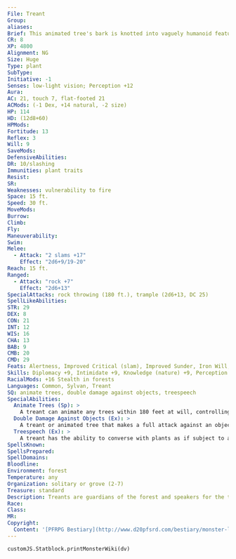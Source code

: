 ```yaml
---
File: Treant
Group: 
aliases: 
Brief: This animated tree's bark is knotted into vaguely humanoid features, with branches for arms and roots for legs.
CR: 8
XP: 4800
Alignment: NG
Size: Huge
Type: plant
SubType: 
Initiative: -1
Senses: low-light vision; Perception +12
Aura: 
AC: 21, touch 7, flat-footed 21
ACMods: (-1 Dex, +14 natural, -2 size)
HP: 114
HD: (12d8+60)
HPMods: 
Fortitude: 13
Reflex: 3
Will: 9
SaveMods: 
DefensiveAbilities: 
DR: 10/slashing
Immunities: plant traits
Resist: 
SR: 
Weaknesses: vulnerability to fire
Space: 15 ft.
Speed: 30 ft.
MoveMods: 
Burrow: 
Climb: 
Fly: 
Maneuverability: 
Swim: 
Melee: 
  - Attack: "2 slams +17"
    Effect: "2d6+9/19-20"
Reach: 15 ft.
Ranged: 
  - Attack: "rock +7"
    Effect: "2d6+13"
SpecialAttacks: rock throwing (180 ft.), trample (2d6+13, DC 25)
SpellLikeAbilities: 
STR: 29
DEX: 8
CON: 21
INT: 12
WIS: 16
CHA: 13
BAB: 9
CMB: 20
CMD: 29
Feats: Alertness, Improved Critical (slam), Improved Sunder, Iron Will, Power Attack, Weapon Focus (slam)
Skills: Diplomacy +9, Intimidate +9, Knowledge (nature) +9, Perception +12, Sense Motive +9, Stealth -9 (+7 in forests)
RacialMods: +16 Stealth in forests
Languages: Common, Sylvan, Treant
SQ: animate trees, double damage against objects, treespeech
SpecialAbilities:
  Animate Trees (Sp): >
    A treant can animate any trees within 180 feet at will, controlling up to two trees at a time. It takes 1 full round for a tree to uproot itself, after which it moves at a speed of 10 feet and fights as a treant (although it has only one slam attack and lacks the treant's animation and rockthrowing abilities), gaining the treant's vulnerability to fire. If the treant that animated it terminates the animation, moves out of range, or is incapacitated, the tree immediately takes root wherever it is and returns to its normal state.
  Double Damage Against Objects (Ex): >
    A treant or animated tree that makes a full attack against an object or structure deals double damage.
  Treespeech (Ex): >
    A treant has the ability to converse with plants as if subject to a continual speak with plants spell, and most plants greet them with an attitude of friendly or helpful.
SpellsKnown: 
SpellsPrepared: 
SpellDomains: 
Bloodline: 
Environment: forest
Temperature: any
Organization: solitary or grove (2-7)
Treasure: standard
Description: Treants are guardians of the forest and speakers for the trees. As long-lived as the forests themselves, and seeing themselves as parents and shepherds rather than gardeners, treants are slow and methodical in most things but terrifying when forced to fight in defense of their flock. Though they rarely seek out the companionship of the short-lived races, and have an inherent distrust of change, they have been known to tolerate those who seek to learn from their long, rambling monologues, especially if the pupils express a desire to help protect the wildlands. Yet against those who would threaten the forest, especially loggers who seek to harvest wood for lumber or those who try to clearcut a section of forest in order to build a fort or establish a town, the treants' wrath is swift and devastating. They are particularly gifted at tearing down what others build-a trait that serves angry treants well. Treants are primarily solitary creatures, with a given individual sometimes responsible for an entire forest, but they occasionally come together in small groups called groves to share news and reproduce. In times of grave danger, all of the groves in a region may gather for a great months-long meeting called a moot, but such events are exceedingly rare, and millennia may go by between them. The typical treant is 30 feet tall, with a trunk 2 feet in diameter, and weighs 4,500 pounds. Treants tend to resemble the species of trees most common in their woodland territories.
Race: 
Class: 
MR: 
Copyright:
  Content: '[PFRPG Bestiary](http://www.d20pfsrd.com/bestiary/monster-listings/plants/treant)'
---
```

```dataviewjs
customJS.Statblock.printMonsterWiki(dv)
```
